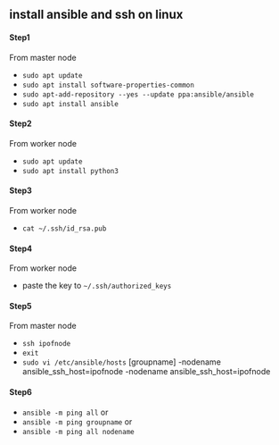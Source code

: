 ## install ansible and ssh on linux

#### Step1
From master node
* `sudo apt update`
* `sudo apt install software-properties-common`
* `sudo apt-add-repository --yes --update ppa:ansible/ansible`
* `sudo apt install ansible`

#### Step2
From worker node
* `sudo apt update`
* `sudo apt install python3`

#### Step3
From worker node
* `cat ~/.ssh/id_rsa.pub`

#### Step4
From worker node
* paste the key to `~/.ssh/authorized_keys`

#### Step5
From master node
* `ssh ipofnode`
* `exit`
* `sudo vi /etc/ansible/hosts`
[groupname]
-nodename ansible_ssh_host=ipofnode
-nodename ansible_ssh_host=ipofnode

#### Step6
* `ansible -m ping all`
or
* `ansible -m ping groupname`
or
* `ansible -m ping all nodename`
